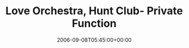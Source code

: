 ---
templateKey: event
guid: 089359bd-6eab-11ea-99c5-002590d1d1b0
date: 2006-09-08T05:45:00+00:00
eventTime: '5:45'
title: Love Orchestra, Hunt Club- Private Function
artist: Love Orchestra
city: Toronto
venue: Hunt Club- Private Function
group: Tim Shia
guests: Dafydd Hughes, Jon Maharaj
---